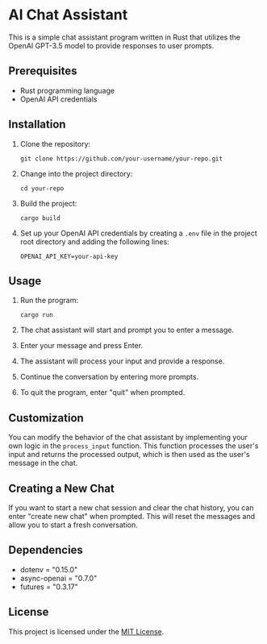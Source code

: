 # AI Chat Assistant

This is a simple chat assistant program written in Rust that utilizes the OpenAI GPT-3.5 model to provide responses to user prompts.

## Prerequisites

- Rust programming language
- OpenAI API credentials

## Installation

1. Clone the repository:

   ```
   git clone https://github.com/your-username/your-repo.git
   ```

2. Change into the project directory:

   ```
   cd your-repo
   ```

3. Build the project:

   ```
   cargo build
   ```

4. Set up your OpenAI API credentials by creating a `.env` file in the project root directory and adding the following lines:

   ```
   OPENAI_API_KEY=your-api-key
   ```

## Usage

1. Run the program:

   ```
   cargo run
   ```

2. The chat assistant will start and prompt you to enter a message.

3. Enter your message and press Enter.

4. The assistant will process your input and provide a response.

5. Continue the conversation by entering more prompts.

6. To quit the program, enter "quit" when prompted.

## Customization

You can modify the behavior of the chat assistant by implementing your own logic in the `process_input` function. This function processes the user's input and returns the processed output, which is then used as the user's message in the chat.

## Creating a New Chat

If you want to start a new chat session and clear the chat history, you can enter "create new chat" when prompted. This will reset the messages and allow you to start a fresh conversation.

## Dependencies

- dotenv = "0.15.0"
- async-openai = "0.7.0"
- futures = "0.3.17"

## License

This project is licensed under the [MIT License](LICENSE).
